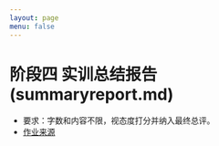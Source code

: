 ```yaml
---
layout: page
menu: false
---
```



# 阶段四 实训总结报告(summaryreport.md)

 - 要求：字数和内容不限，视态度打分并纳入最终总评。
 - [作业来源]()

